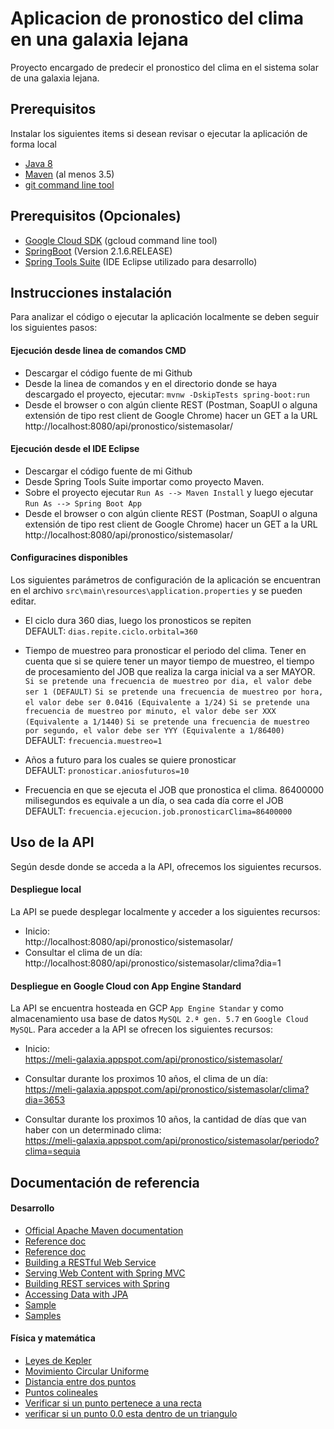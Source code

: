 # Aplicacion de pronostico del clima en una galaxia lejana
Proyecto encargado de predecir el pronostico del clima en el sistema solar de una galaxia lejana.

## Prerequisitos
Instalar los siguientes items si desean revisar o ejecutar la aplicación de forma local
* [Java 8](http://www.oracle.com/technetwork/java/javase/downloads/index.html)
* [Maven](https://maven.apache.org/download.cgi) (al menos 3.5)
* [git command line tool](https://help.github.com/articles/set-up-git)

## Prerequisitos (Opcionales)
* [Google Cloud SDK](https://cloud.google.com/sdk/) (gcloud command line tool)
* [SpringBoot](https://spring.io/) (Version 2.1.6.RELEASE)
* [Spring Tools Suite](https://spring.io/tools) (IDE Eclipse utilizado para desarrollo)


## Instrucciones instalación
Para analizar el código o ejecutar la aplicación localmente se deben seguir los siguientes pasos:

#### Ejecución desde linea de comandos CMD
* Descargar el código fuente de mi Github
* Desde la linea de comandos y en el directorio donde se haya descargado el proyecto, ejecutar: `mvnw -DskipTests spring-boot:run`
* Desde el browser o con algún cliente REST (Postman, SoapUI o alguna extensión de tipo rest client de Google Chrome) hacer un GET a la URL 
http://localhost:8080/api/pronostico/sistemasolar/

#### Ejecución desde el IDE Eclipse
* Descargar el código fuente de mi Github
* Desde Spring Tools Suite importar como proyecto Maven.
* Sobre el proyecto ejecutar `Run As --> Maven Install` y luego ejecutar `Run As --> Spring Boot App` 
* Desde el browser o con algún cliente REST (Postman, SoapUI o alguna extensión de tipo rest client de Google Chrome) hacer un GET a la URL 
http://localhost:8080/api/pronostico/sistemasolar/

#### Configuracines disponibles
Los siguientes parámetros de configuración de la aplicación se encuentran en el archivo `src\main\resources\application.properties` y se pueden editar.
* El ciclo dura 360 dias, luego los pronosticos se repiten  
  DEFAULT: `dias.repite.ciclo.orbital=360`

* Tiempo de muestreo para pronosticar el periodo del clima. Tener en cuenta que si se quiere tener un mayor tiempo de muestreo, el tiempo de procesamiento del JOB que realiza la carga inicial va a ser MAYOR.  
`Si se pretende una frecuencia de muestreo por dia, el valor debe ser 1 (DEFAULT)`
`Si se pretende una frecuencia de muestreo por hora, el valor debe ser 0.0416 (Equivalente a 1/24)`
`Si se pretende una frecuencia de muestreo por minuto, el valor debe ser XXX (Equivalente a 1/1440)` 
`Si se pretende una frecuencia de muestreo por segundo, el valor debe ser YYY (Equivalente a 1/86400)`  
  DEFAULT: `frecuencia.muestreo=1`

* Años a futuro para los cuales se quiere pronosticar  
  DEFAULT: `pronosticar.aniosfuturos=10`

* Frecuencia en que se ejecuta el JOB que pronostica el clima. 86400000 milisegundos es equivale a un día, o sea cada día corre el JOB  
  DEFAULT: `frecuencia.ejecucion.job.pronosticarClima=86400000`


## Uso de la API
Según desde donde se acceda a la API, ofrecemos los siguientes recursos.
#### Despliegue local
La API se puede desplegar localmente y acceder a los siguientes recursos:
* Inicio:  
  http://localhost:8080/api/pronostico/sistemasolar/
* Consultar el clima de un día:  
  http://localhost:8080/api/pronostico/sistemasolar/clima?dia=1

#### Despliegue en Google Cloud con App Engine Standard
La API se encuentra hosteada en GCP `App Engine Standar` y como almacenamiento usa base de datos `MySQL 2.ª gen. 5.7` en `Google Cloud MySQL`.
Para acceder a la API se ofrecen los siguientes recursos:
* Inicio:  
  https://meli-galaxia.appspot.com/api/pronostico/sistemasolar/

* Consultar durante los proximos 10 años, el clima de un día: <br/>
  https://meli-galaxia.appspot.com/api/pronostico/sistemasolar/clima?dia=3653

* Consultar durante los proximos 10 años, la cantidad de días que van haber con un determinado clima: <br/>
  https://meli-galaxia.appspot.com/api/pronostico/sistemasolar/periodo?clima=sequia


## Documentación de referencia
#### Desarrollo
* [Official Apache Maven documentation](https://maven.apache.org/guides/index.html)
* [Reference doc](https://docs.spring.io/spring-cloud-gcp/docs/1.1.0.M3/reference/htmlsingle/#_spring_resources)
* [Reference doc](https://docs.spring.io/spring-cloud-gcp/docs/1.1.0.M3/reference/htmlsingle/)
* [Building a RESTful Web Service](https://spring.io/guides/gs/rest-service/)
* [Serving Web Content with Spring MVC](https://spring.io/guides/gs/serving-web-content/)
* [Building REST services with Spring](https://spring.io/guides/tutorials/bookmarks/)
* [Accessing Data with JPA](https://spring.io/guides/gs/accessing-data-jpa/)
* [Sample](https://github.com/spring-cloud/spring-cloud-gcp/tree/master/spring-cloud-gcp-samples/spring-cloud-gcp-storage-resource-sample)
* [Samples](https://github.com/spring-cloud/spring-cloud-gcp/tree/master/spring-cloud-gcp-samples)

#### Física y matemática
* [Leyes de Kepler](https://www.fisicalab.com/apartado/leyes-kepler#contenidos)
* [Movimiento Circular Uniforme](https://www.fisicalab.com/apartado/caracteristicas-mcu#contenidos)
* [Distancia entre dos puntos](http://geoutc.blogspot.com/2012/12/22-distancia-entre-dos-puntos.html)
* [Puntos colineales](https://www.youtube.com/watch?v=Bz6PrepV0Mo)
* [Verificar si un punto pertenece a una recta](https://www.unprofesor.com/matematicas/comprobar-si-un-punto-pertenece-a-una-recta-181.html) 
* [verificar si un punto 0.0 esta dentro de un triangulo](https://www.dokry.com/1885)

